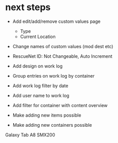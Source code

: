 # next steps
* Add edit/add/remove custom values page
  * Type
  * Current Location

* Change names of custom values (mod dest etc)
* RescueNet ID: Not Changeable, Auto Increment

* Add design on work log
* Group entries on work log by container
* Add work log filter by date
* Add user name to work log

* Add filter for container with content overview

* Make adding new items possible
* Make adding new containers possible

Galaxy Tab A8
SMX200